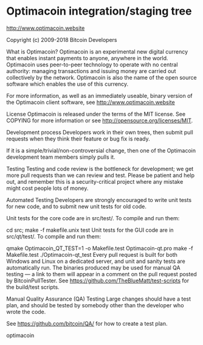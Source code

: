 <h1>Optimacoin integration/staging tree</h1>

http://www.optimacoin.website

Copyright (c) 2009-2018 Bitcoin Developers

What is Optimacoin?
Optimacoin is an experimental new digital currency that enables instant payments to anyone, anywhere in the world. Optimacoin uses peer-to-peer technology to operate with no central authority: managing transactions and issuing money are carried out collectively by the network. Optimacoin is also the name of the open source software which enables the use of this currency.

For more information, as well as an immediately useable, binary version of the Optimacoin client software, see http://www.optimacoin.website

License
Optimacoin is released under the terms of the MIT license. See COPYING for more information or see http://opensource.org/licenses/MIT.


Development process
Developers work in their own trees, then submit pull requests when they think their feature or bug fix is ready.

If it is a simple/trivial/non-controversial change, then one of the Optimacoin development team members simply pulls it.

Testing
Testing and code review is the bottleneck for development; we get more pull requests than we can review and test. Please be patient and help out, and remember this is a security-critical project where any mistake might cost people lots of money.

Automated Testing
Developers are strongly encouraged to write unit tests for new code, and to submit new unit tests for old code.

Unit tests for the core code are in src/test/. To compile and run them:

cd src; make -f makefile.unix test
Unit tests for the GUI code are in src/qt/test/. To compile and run them:

qmake Optimacoin_QT_TEST=1 -o Makefile.test Optimacoin-qt.pro
make -f Makefile.test
./Optimacoin-qt_test
Every pull request is built for both Windows and Linux on a dedicated server, and unit and sanity tests are automatically run. The binaries produced may be used for manual QA testing — a link to them will appear in a comment on the pull request posted by BitcoinPullTester. See https://github.com/TheBlueMatt/test-scripts for the build/test scripts.

Manual Quality Assurance (QA) Testing
Large changes should have a test plan, and should be tested by somebody other than the developer who wrote the code.

See https://github.com/bitcoin/QA/ for how to create a test plan.

optimacoin
